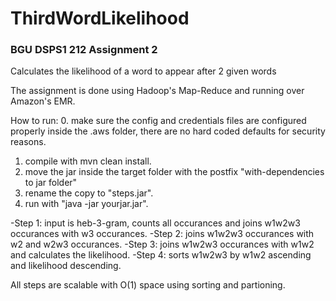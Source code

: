 # ThirdWordLikelihood
### BGU DSPS1 212 Assignment 2
Calculates the likelihood of a word to appear after 2 given words

The assignment is done using Hadoop's Map-Reduce and running over Amazon's EMR.

How to run:	
0. make sure the config and credentials files are configured properly inside the .aws folder, there are no hard coded defaults for security reasons.
1. compile with mvn clean install.
2. move the jar inside the target folder with the postfix "with-dependencies to jar folder"
3. rename the copy to "steps.jar".
4. run with "java -jar yourjar.jar".

-Step 1: input is heb-3-gram, counts all occurances and joins w1w2w3 occurances with w3 occurances.
-Step 2: joins w1w2w3 occurances with w2 and w2w3 occurances.
-Step 3: joins w1w2w3 occurances with w1w2 and calculates the likelihood.
-Step 4: sorts w1w2w3 by w1w2 ascending and likelihood descending.

All steps are scalable with O(1) space using sorting and partioning.
